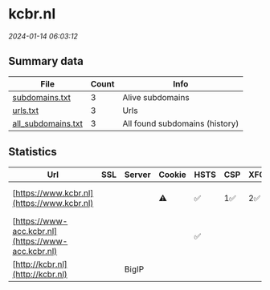 # kcbr.nl
*2024-01-14 06:03:12*
## Summary data
| File       | Count | Info |
|------------|-------|------|
|[subdomains.txt](/data/kcbr.nl/subdomains.txt)|3|Alive subdomains|
|[urls.txt](/data/kcbr.nl/urls.txt)|3|Urls|
|[all_subdomains.txt](/data/kcbr.nl/all_subdomains.txt)|3|All found subdomains (history)|
## Statistics
| Url | SSL | Server | Cookie | HSTS | CSP | XFO | XXP | RP | Tech |Title |
|------------|-------|------|------|------|------|------|------|------|------|------|
|[https://www.kcbr.nl](https://www.kcbr.nl)| ||:warning: |:white_check_mark: | 1:white_check_mark: | 2:white_check_mark: | 3:white_check_mark: |Drupal HSTS PHP|Homepage | Kenni...|
|[https://www-acc.kcbr.nl](https://www-acc.kcbr.nl)| || |:white_check_mark: | | | | 3:white_check_mark: |HSTS|403 Forbidden|
|[http://kcbr.nl](http://kcbr.nl)| |BigIP| | | | | | 3:white_check_mark: |F5 BigIP||